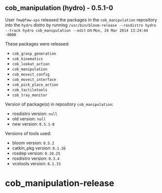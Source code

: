 ## cob_manipulation (hydro) - 0.5.1-0

User `fmw@fmw-xps` released the packages in the `cob_manipulation` repository into the `hydro` distro by running `/usr/bin/bloom-release --rosdistro hydro --track hydro cob_manipulation --edit` on `Mon, 24 Mar 2014 13:24:44 -0000`

These packages were released:
- `cob_grasp_generation`
- `cob_kinematics`
- `cob_lookat_action`
- `cob_manipulation`
- `cob_moveit_config`
- `cob_moveit_interface`
- `cob_pick_place_action`
- `cob_tactiletools`
- `cob_tray_monitor`

Version of package(s) in repository `cob_manipulation`:
- rosdistro version: `null`
- old version: `null`
- new version: `0.5.1-0`

Versions of tools used:
- bloom version: `0.5.2`
- catkin_pkg version: `0.1.26`
- rosdep version: `0.10.25`
- rosdistro version: `0.3.4`
- vcstools version: `0.1.33`


cob_manipulation-release
========================
